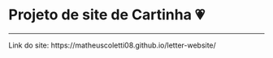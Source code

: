 # Projeto de site de Cartinha 💗
<hr>
Link do site: https://matheuscoletti08.github.io/letter-website/
